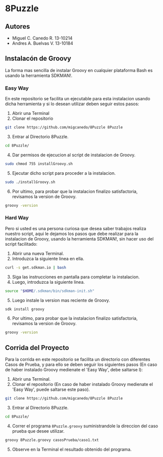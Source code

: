 # 8Puzzle

## Autores
- Miguel C. Canedo R.     13-10214
- Andres A. Buelvas V.    13-10184

## Instalacón de Groovy
  La forma mas sencilla de instalar Groovy en cualquier plataforma Bash es usando la herramienta SDKMAN!.
  
  ### Easy Way
  En este repositorio se facilita un ejecutable para esta instalacion usando dicha herramienta y si lo desean utilizar deben seguir estos pasos:
  1. Abrir una Terminal
  2. Clonar el repositorio
  ```bash
git clone https://github.com/migcanedo/8Puzzle 8Puzzle
```
  3. Entrar al Directorio 8Puzzle.
  ```bash
cd 8Puzzle/
```
  4. Dar permisos de ejecucion al script de instalacion de Groovy.
```bash
sudo chmod 755 installGroovy.sh
```
  5. Ejecutar dicho script para proceder a la instalacion.
```bash
sudo ./installGroovy.sh
```
  6. Por ultimo, para probar que la instalacion finalizo satisfactoria, revisamos la version de Groovy.
```bash
groovy -version
```
  
  ### Hard Way
  Pero si usted es una persona curiosa que desea saber trabajos realiza nuestro script, aqui le dejamos los pasos que debe realizar para la instalacion de Groovy, usando la herramienta SDKMAN!, sin hacer uso del script facilitado:
  
  1. Abrir una nueva Terminal.
  2. Introduzca la siguiente linea en ella.
```bash
curl -s get.sdkman.io | bash
```
  3. Siga las instrucciones en pantalla para completar la instalacion.
  4. Luego, introduzca la siguiente linea.
```bash
source "$HOME/.sdkman/bin/sdkman-init.sh"
```
  5. Luego instale la version mas reciente de Groovy.
```bash
sdk install groovy
```
  6. Por ultimo, para probar que la instalacion finalizo satisfactoria, revisamos la version de Groovy.
```bash
groovy -version
```
  

## Corrida del Proyecto
  Para la corrida en este repositorio se facilita un directorio con diferentes Casos de Prueba, y para ello se deben seguir los siguientes pasos (En caso de haber instalado Groovy medienate el 'Easy Way', debe saltarse l):
  1. Abrir una Terminal.
  2. Clonar el repositorio (En caso de haber instalado Groovy medienate el 'Easy Way', puede saltarse este paso).
```bash
git clone https://github.com/migcanedo/8Puzzle 8Puzzle
```
  3. Entrar al Directorio 8Puzzle.
```bash
cd 8Puzzle/
```
  4. Correr el programa `8Puzzle.groovy` suministrandole la direccion del caso prueba que desee utilizar.
```bash
groovy 8Puzzle.groovy casosPrueba/caso1.txt
```
  5. Observe en la Terminal el resultado obtenido del programa.
